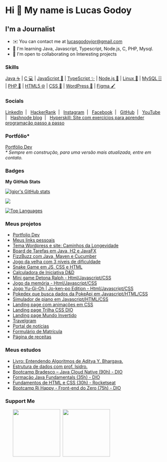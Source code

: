 Hi 👋 My name is Lucas Godoy
============================

I'm a Journalist
----------

* ✉️  You can contact me at [lucasgodoyjor@gmail.com](mailto:lucasgodoyjor@gmail.com)
* 🧠  I'm learning Java, Javascript, Typescript, Node.js, C, PHP, Mysql.
* 🤝  I'm open to collaborating on Interesting projects

### Skills

[Java ☕](https://www.oracle.com/java/) \|  [C 💻](https://docs.microsoft.com/en-us/cpp/?view=msvc-170) \| [JavaScript 🚀](https://developer.mozilla.org/pt-BR/docs/Web/JavaScript) \| [TypeScript ✨](https://www.typescriptlang.org/) \| [Node.js 🌿](https://nodejs.org/pt) \| [Linux 🐧](https://www.linuxfoundation.org/) \| [MySQL 🗄️](https://www.mysql.com/) \| [PHP 🐘](https://www.php.net/docs.php) \| [HTML5 🌐](https://developer.mozilla.org/en-US/docs/Glossary/HTML5) \| [CSS 🎨](https://developer.mozilla.org/pt-BR/docs/Web/CSS) \| [WordPress 🚀](https://br.wordpress.org/) \| [Figma 🖌️](https://www.figma.com/pt-br/)

### Socials

<p align="left">
  <a href="https://www.linkedin.com/in/lucasgch/" target="_blank" rel="noreferrer">LinkedIn</a>&nbsp; | &nbsp;
  <a href="https://www.hackerrank.com/profile/lucasgodoyjor" target="_blank" rel="noreferrer" alt="HackerRank">HackerRank</a>&nbsp; | &nbsp;
  <a href="http://www.instagram.com/desviante" target="_blank" rel="noreferrer">Instagram</a>&nbsp; | &nbsp;
  <a href="https://www.facebook.com/lucasGodoyCh/" target="_blank" rel="noreferrer">Facebook</a>&nbsp; | &nbsp;
  <a href="https://www.github.com/lgjor" target="_blank" rel="noreferrer">GitHub</a>&nbsp; | &nbsp;
  <a href="https://www.youtube.com/@Lucas-rr2il" target="_blank" rel="noreferrer">YouTube</a>&nbsp; | &nbsp;
  <a href="https://audesviante.hashnode.dev/" target="_blank" rel="noreferrer">Hashnode blog</a>&nbsp; | &nbsp;
  <a href="https://t.co/G5jzD5vcBE" target="_blank" rel="noreferrer">Hyperskill: Site com exercícios para aprender programação passo a passo</a>&nbsp; 
</p>

### Portfólio*

<a href="https://lgjor.github.io/portfoliodev/" target="_blank" rel="noreferrer">Portfólio Dev</a><br/>
_* Sempre em construção, para uma versão mais atualizada, entre em contato._

### Badges

<b>My GitHub Stats</b>

<a href="http://www.github.com/lgjor"><img src="https://github-readme-stats.vercel.app/api?username=lgjor&show_icons=true&hide=&count_private=true&title_color=0891b2&text_color=ffffff&icon_color=0891b2&bg_color=1c1917&hide_border=true&show_icons=true" alt="lgjor's GitHub stats" /></a>

<a href="http://www.github.com/lgjor"><img src="https://github-readme-streak-stats.herokuapp.com/?user=lgjor&stroke=ffffff&background=1c1917&ring=0891b2&fire=0891b2&currStreakNum=ffffff&currStreakLabel=0891b2&sideNums=ffffff&sideLabels=ffffff&dates=ffffff&hide_border=true" /></a>

<a href="https://github.com/lgjor" align="left"><img src="https://github-readme-stats.vercel.app/api/top-langs/?username=lgjor&langs_count=10&title_color=0891b2&text_color=ffffff&icon_color=0891b2&bg_color=1c1917&hide_border=true&locale=en&custom_title=Top%20%Languages" alt="Top Languages" /></a>

### Meus projetos

<ul>
  <li><a href="https://github.com/lgjor/portfoliodev" target="_blank">Portfolio Dev</a></li>
  <li><a href="https://lgjor.github.io/devlinks/" target="_blank">Meus links pessoais</a></li>
  <li><a href="https://caminhosdalongevidade.com.br/" target="_blank">Tema Wordpress e site: Caminhos da Longevidade</a></li>
  <li><a href="https://github.com/lgjor/desafio-board-dio" target="_blank">Board de Tarefas em Java, H2 e JavaFX</a></li>
  <li><a href="https://github.com/lgjor/JavaFizzBuzzWithCucumber" target="_blank">FizzBuzz com Java, Maven e Cucumber</a></li>
  <li><a href="https://github.com/lgjor/TicTacToe" target="_blank">Jogo da velha com 3 níveis de dificuldade</a></li>
  <li><a href="https://github.com/lgjor/snake-game" target="_blank">Snake Game em JS, CSS e HTML</a></li>
  <li><a href="https://github.com/lgjor/dndinitiativecalculator" target=_blank">Calculadora de Iniciativa D&D</a>
  <li><a href="https://github.com/lgjor/detona-ralph" target=_blank">Mini game Detona Ralph - Html/Javascript/CSS</a></li>
  <li><a href="https://github.com/lgjor/memory-game" target=_blank">Jogo da memória - Html/Javascript/CSS</a></li>
  <li><a href="https://github.com/lgjor/js-yugioh-assets" target=_blank">Jogo Yu-Gi-Oh | Jo-ken-po Edition - Html/Javascript/CSS</a></li>
  <li><a href="https://github.com/lgjor/Pokedex" target=_blank">Pokedex que busca dados da PokeApi em Javascript/HTML/CSS</a></li>
  <li><a href="https://github.com/lgjor/piano" target=_blank">Simulador de piano em Javascript/HTML/CSS</a></li>
  <li><a href="https://lgjor.github.io/patinsanimation" target="_blank">Landing page com animações em CSS</a></li>
  <li><a href="https://github.com/lgjor/landingpage-trilhacss-dio" target="_blank">Landing page Trilha CSS DIO</a></li>
  <li><a href="https://github.com/lgjor/LandingPageMundoInvertido" target="_blank">Landing page Mundo Invertido</a></li>
  <li><a href="https://lgjor.github.io/travelgram" target="_blank">Travelgram</a></li>
  <li><a href="https://lgjor.github.io/portaldenoticias/" target="_blank">Portal de notícias</a></li>
  <li><a href="https://lgjor.github.io/formulariodematricula/" target="_blank">Formulário de Matrícula</a></li>
  <li><a href="https://lgjor.github.io/recipepage/" target="_blank">Página de receitas</a></li>
</ul>

### Meus estudos

<ul>
  <li><a href="https://github.com/lgjor/EntendendoAlgoritmos" target="_blank">Livro: Entendendo Algoritmos de Aditya Y. Bhargava.</a></li>
  <li><a href="https://github.com/lgjor/Estrutura-de-dados" target="_blank">Estrutura de dados com prof. Isidro.</a></li>
  <li><a href="https://github.com/lgjor/BootcampBradescoJavaCloudNative" target="_blank">Bootcamp Bradesco – Java Cloud Native (90h) - DIO</a></li>
  <li><a href="https://github.com/lgjor/FormacaoJavaFundamentalsDIO" target="_blank">Formação Java Fundamentals (35h) - DIO</a></li>
  <li><a href="https://github.com/lgjor/FormacaoJavaFundamentalsDIO" target="_blank">Fundamentos de HTML e CSS (30h) - Rocketseat</a></li>
  <li><a href="https://github.com/lgjor/BootcampRiHappyFrontend" target="_blank">Bootcamp Ri Happy - Front-end do Zero (75h) - DIO</a></li>
</ul>

### Support Me

<ul style="list-style-type: none; margin: 0;">

<li style="display: inline-block; margin-right: 0.25rem;"><a href="https://www.buymeacoffee.com/desviante"><img src="https://cdn.buymeacoffee.com/buttons/v2/default-yellow.png" width="150"/></a></li>

<li style="display: inline-block; margin-right: 0.25rem;"><a href="https://www.ko-fi.com/desviante"><img src="https://storage.ko-fi.com/cdn/kofi2.png?v=3" width="150"/></a></li>

</ul>

